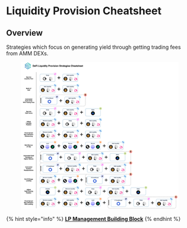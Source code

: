 # Liquidity Provision Cheatsheet

## Overview

Strategies which focus on generating yield through getting trading fees from AMM DEXs.

<figure><img src="../../../.gitbook/assets/Cheatsheet - Liquidity Provision.jpg" alt=""><figcaption></figcaption></figure>

{% hint style="info" %}
[**LP Management Building Block**](../../../factor-building-blocks/lp-management/)
{% endhint %}
